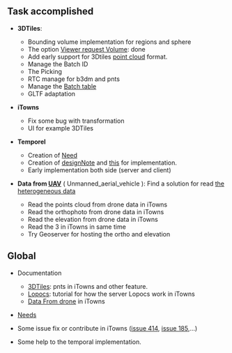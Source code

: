 ## Task accomplished 

  * **3DTiles**: 
    * Bounding volume implementation for regions and sphere
    * The option [Viewer request Volume](https://github.com/AnalyticalGraphicsInc/3d-tiles): done
    * Add early support for 3Dtiles [point cloud](https://github.com/AnalyticalGraphicsInc/3d-tiles) format.
    * Manage the Batch ID 
    * The Picking 
    * RTC manage for b3dm and pnts
    * Manage the [Batch table](https://github.com/AnalyticalGraphicsInc/3d-tiles)
    * GLTF adaptation
    
  * **iTowns**
    * Fix some bug with transformation
    * UI for example 3DTiles
 
  * **Temporel** 
    * Creation of [Need](https://github.com/MEPP-team/RICT/tree/master/Doc/Devel/Needs)
    * Creation of [designNote](https://github.com/MEPP-team/RICT/blob/master/Doc/Devel/Design/DesignNote017.md) and [this](https://github.com/MEPP-team/RICT/blob/master/Doc/Devel/Design/DesignNote021.md) for implementation.  
    * Early implementation both side (server and client)
  
  * **Data from [UAV](https://en.wikipedia.org/wiki/Unmanned_aerial_vehicle)** ( Unmanned_aerial_vehicle ): Find a solution for read [the heterogeneous data](https://github.com/MEPP-team/RICT/blob/master/Doc/Process/TutorialOpenDataInItowns.md)
    * Read the points cloud from drone data in iTowns
    * Read the orthophoto from drone data in iTowns
    * Read the elevation from drone data in iTowns
    * Read the 3 in iTowns in same time
    * Try Geoserver for hosting the ortho and elevation

## Global

  * Documentation 
    * [3DTiles](https://github.com/MEPP-team/RICT/blob/master/Doc/Process/iTowns3Dtiles.md): pnts in iTowns and other feature.
    * [Lopocs](https://github.com/MEPP-team/RICT/blob/master/Doc/Process/TutorialFileLasInItown.md): tutorial for how the server Lopocs work in iTowns
    * [Data From drone](https://github.com/MEPP-team/RICT/blob/master/Doc/Process/TutorialOpenDataInItowns.md) in iTowns

  * [Needs](https://github.com/MEPP-team/RICT/tree/master/Doc/Devel/Needs)

  * Some issue fix or contribute in iTowns ([issue 414](https://github.com/iTowns/itowns/issues/414), [issue 185](https://github.com/iTowns/itowns/issues/185),...)

  * Some help to the temporal implementation. 
